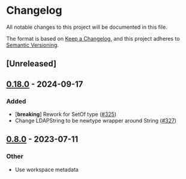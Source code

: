 # Changelog
All notable changes to this project will be documented in this file.

The format is based on [Keep a Changelog](https://keepachangelog.com/en/1.0.0/),
and this project adheres to [Semantic Versioning](https://semver.org/spec/v2.0.0.html).

## [Unreleased]

## [0.18.0](https://github.com/librasn/rasn/compare/rasn-ldap-v0.17.3...rasn-ldap-v0.18.0) - 2024-09-17

### Added

- [**breaking**] Rework for SetOf type ([#325](https://github.com/librasn/rasn/pull/325))
- Change LDAPString to be newtype wrapper around String ([#327](https://github.com/librasn/rasn/pull/327))

## [0.8.0](https://github.com/XAMPPRocky/rasn/compare/rasn-ldap-v0.7.0...rasn-ldap-v0.8.0) - 2023-07-11

### Other
- Use workspace metadata
